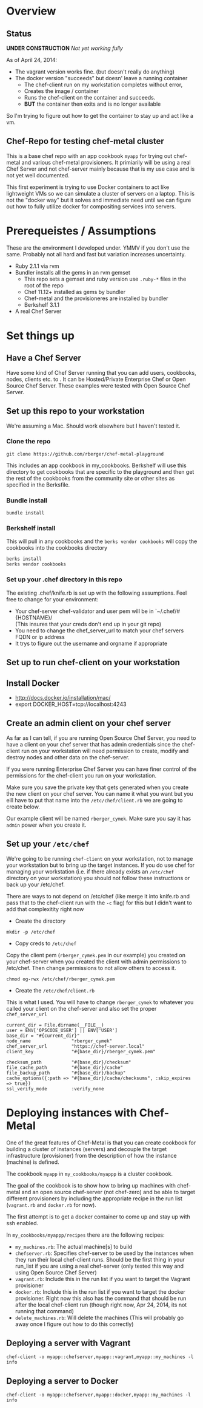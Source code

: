 # Overview

## Status

__UNDER CONSTRUCTION__ _Not yet working fully_

As of April 24, 2014:

* The vagrant version works fine. (but doesn't really do anything)
* The docker version "succeeds" but doesn' leave a running container
    * The chef-client run on my workstation completes without error,
    * Creates the image / container
    * Runs the chef-client on the container and succeeds.
    * __BUT__ the container then exits and is no longer available

So I'm trying to figure out how to get the container to stay up and
act like a vm.

## Chef-Repo for testing chef-metal cluster

This is a base chef repo with an app cookbook `myapp` for trying out
chef-metal and various chef-metal provisioners. It primiarily will be
using a real Chef Server and not chef-server mainly because that is my
use case and is not yet well documented.

This first experiment is trying to use Docker containers to act like
lightweight VMs so we can simulate a cluster of servers on a laptop.
This is not the "docker way" but it solves and immediate need until we
can figure out how to fully utilize docker for compositing services
into servers.

# Prerequeistes / Assumptions

These are the environment I developed under. YMMV if you don't use the
same. Probably not all hard and fast but variation increases
uncertainty.

* Ruby 2.1.1 via rvm
* Bundler installs all the gems in an rvm gemset
    * This repo sets a gemset and ruby version use `.ruby-*` files in
      the root of the repo
    * Chef 11.12+ installed as gems by bundler
    * Chef-metal and the provisioneres are installed by bundler
    * Berkshelf 3.1.1
* A real Chef Server

# Set things up

## Have a Chef Server

Have some kind of Chef Server running that you can add users,
cookbooks, nodes, clients etc. to . It can be Hosted/Private
Enterprise Chef or Open Source Chef Server. These examples were tested
with Open Source Chef Server.

## Set up this repo to your workstation

We're assuming a Mac. Should work elsewhere but I haven't tested it.

### Clone the repo

```
git clone https://github.com/rberger/chef-metal-playground
```

This includes an app cookbook in my_cookbooks. Berkshelf will use this
directory to get cookbooks that are specific to the playground and
then get the rest of the cookbooks from the community site or other
sites as specified in the Berksfile.

### Bundle install

```
bundle install
```

### Berkshelf install

This will pull in any cookbooks and the `berks vendor cookbooks` will
copy the cookbooks into the cookbooks directory

```
berks install
berks vendor cookbooks
```

### Set up your .chef directory in this repo

The existing .chef/knife.rb is set up with the following assumptions.
Feel free to change for your environment:

* Your chef-server chef-validator and user pem will be in
  `~/.chef/#{HOSTNAME}/  
    (This insures that your creds don't end up in your git repo)
* You need to change the chef_server_url to match your chef servers
  FQDN or ip address
* It trys to figure out the username and orgname if appropriate


## Set up to run chef-client on your workstation

## Install Docker

* http://docs.docker.io/installation/mac/
* export DOCKER_HOST=tcp://localhost:4243

## Create an admin client on your chef server

As far as I can tell, if you are running Open Source Chef Server, you
need to have a client on your chef server that has admin credentials
since the chef-client run on your workstation will need permission to
create, modify and destroy nodes and other data on the chef-server.

If you were running Enterprise Chef Server you can have finer control
of the permissions for the chef-client you run on your workstation.

Make sure you save the private key that gets generated when you create
the new client on your chef server. You can name it what you want but
you eill have to put that name into the `/etc/chef/client.rb` we are
going to create below.

Our example client will be named `rberger_cymek`. Make sure you say it
has `admin` power when you create it. 

## Set up your `/etc/chef`

We're going to be running `chef-client` on your workstation, not to
manage your workstation but to bring up the target instances. If you
do use chef for managing your workstation (i.e. if there already
exists an `/etc/chef` directory on your workstation) you should not
follow these instructions or back up your /etc/chef.

There are ways to not depend on /etc/chef (like merge it into knife.rb
and pass that to the chef-client run with the `-c` flag) for this but
I didn't want to add that complexitity right now


* Create the directory

```
mkdir -p /etc/chef
```

* Copy creds to `/etc/chef`

Copy the client pem (`rberger_cymek.pem` in our example) you created
on your chef-server when you created the client with admin permissions
to /etc/chef. Then change permissions to not allow others to access
it.

```
chmod og-rwx /etc/chef/rberger_cymek.pem
```

* Create the `/etc/chef/client.rb`

This is what I used. You will have to change `rberger_cymek` to
whatever you called your client on the chef-server and also set the
proper `chef_server_url`

```
current_dir = File.dirname(__FILE__)
user = ENV['OPSCODE_USER'] || ENV['USER']
base_dir = "#{current_dir}"
node_name               "rberger_cymek"
chef_server_url         "https://chef-server.local"
client_key              "#{base_dir}/rberger_cymek.pem"

checksum_path           "#{base_dir}/checksum"
file_cache_path         "#{base_dir}/cache"
file_backup_path        "#{base_dir}/backup"
cache_options({:path => "#{base_dir}/cache/checksums", :skip_expires => true})
ssl_verify_mode         :verify_none
```


# Deploying instances with Chef-Metal

One of the great features of Chef-Metal is that you can create
cookbook for building a cluster of instances (servers) and decouple
the target infrastructure (provisioner) from the description of how
the instance (machine) is defined.

The cookbook `myapp` in `my_cookbooks/myappp` is a cluster cookbook.

The goal of the cookbook is to show how to bring up machines with
chef-metal and an open source chef-server (not chef-zero) and be able
to target different provisioners by including the appropriate recipe
in the run list (`vagrant.rb` and `docker.rb` for now).

The first attempt is to get a docker container to come up and stay up
with ssh enabled.

In  `my_cookbooks/myappp/recipes` there are the following  recipes:

* `my_machines.rb`: The actual machine[s] to build
* `chefserver.rb`: Specifies chef-server to be used by the instances
  when they run their local chef-client runs. Should be the first
  thing in your run_list if you are using a real chef-server (only
  tested this way and using Open Source Chef Server)
* `vagrant.rb`: Include this in the run list if you want to target the
Vagrant provisioner
* `docker.rb`: Include this in the run list if you want to target the
  docker provisioner. Right now this also has the command that should
  be run after the local chef-client run (though right now, Apr 24,
  2014, its not running that command)
* `delete_machines.rb`: Will delete the machines (This will probably
  go away once I figure out how to do this correctly)

## Deploying a server with Vagrant


```
chef-client -o myapp::chefserver,myapp::vagrant,myapp::my_machines -l info
```

## Deploying a server to Docker

```
chef-client -o myapp::chefserver,myapp::docker,myapp::my_machines -l info
```
